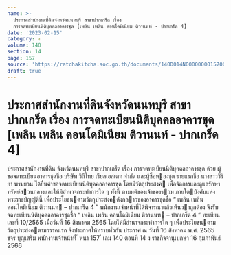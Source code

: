 ```yaml
---
name: >-
  ประกาศสำนักงานที่ดินจังหวัดนนทบุรี สาขาปากเกร็ด เรื่อง
  การจดทะเบียนนิติบุคคลอาคารชุด [เพลิน เพลิน คอนโดมิเนียม ติวานนท์ - ปากเกร็ด 4]
date: '2023-02-15'
category: ง
volume: 140
section: 14
page: 157
source: 'https://ratchakitcha.soc.go.th/documents/140D014N0000000015700.pdf'
draft: true
---
```


# ประกาศสำนักงานที่ดินจังหวัดนนทบุรี สาขาปากเกร็ด เรื่อง การจดทะเบียนนิติบุคคลอาคารชุด [เพลิน เพลิน คอนโดมิเนียม ติวานนท์ - ปากเกร็ด 4]

ประกาศสํานักงานที่ดิน จังหวัดนนทบุรี สาขาปากเกร็ด เรื่อง การจดทะเบียนนิติบุคคลอาคารชุด ด้วย ผู้ขอจดทะเบียนอาคารชุดชื่อ บริษัท วิถีไทย เรียลเอสเตท จํากัด และผู้ซื้อหองชุด รายแรกชื่อ นางสาววิริยา พรมยวน ได้ยื่นคําขอจดทะเบียนนิติบุคคลอาคารชุด โดยมีวัตถุประสงค เพื่อจัดการและดูแลรักษาทรัพย์สวนกลางและให้มีอํานาจกระทําการใด ๆ ทั้งนี้ ตามมติของเจ้าของรวม ภายใตบังคับแห่งพระราชบัญญัตินี้ เพื่อประโยชนตามวัตถุประสงคดังกลาวของอาคารชุดชื่อ “ เพลิน เพลิน คอนโดมิเนียม ติวานนท – ปากเกร็ด 4 ” พนักงานเจ้าหน้าที่ได้พิจารณาแล้วเห็นวาถูกต้อง จึงรับจดทะเบียนนิติบุคคลอาคารชุดชื่อ “ เพลิน เพลิน คอนโดมิเนียม ติวานนท – ปากเกร็ด 4 ” ทะเบียนเลขที่ 10/2565 เมื่อวันที่ 16 สิงหาคม 2565 โดยให้มีอํานาจกระทําการใด ๆ เพื่อประโยชนตามวัตถุประสงคตามวรรคแรก จึงประกาศให้ทราบทั่วกัน ประกาศ ณ วันที่ 16 สิงหาคม พ.ศ. 2565 ขจร บุญเสริม พนักงานเจ้าหน้าที่ ้ หนา 157 ่ เลม 140 ตอนที่ 14 ง ราชกิจจานุเบกษา 16 กุมภาพันธ์ 2566
